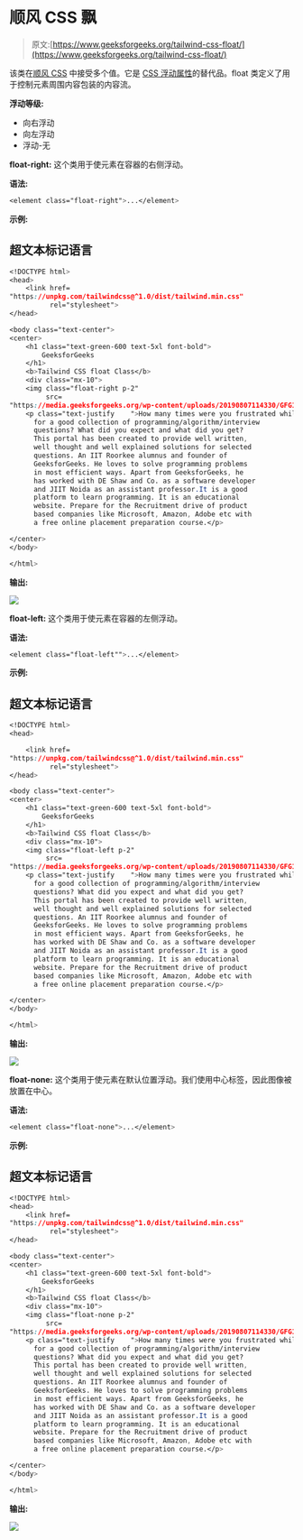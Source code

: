 # 顺风 CSS 飘

> 原文:[https://www.geeksforgeeks.org/tailwind-css-float/](https://www.geeksforgeeks.org/tailwind-css-float/)

该类在[顺风 CSS](https://www.geeksforgeeks.org/css-tailwind-introduction/) 中接受多个值。它是 [CSS 浮动属性](https://www.geeksforgeeks.org/css-float/)的替代品。float 类定义了用于控制元素周围内容包装的内容流。

**浮动等级:**

*   向右浮动
*   向左浮动
*   浮动-无

**float-right:** 这个类用于使元素在容器的右侧浮动。

**语法:**

```css
<element class="float-right">...</element>
```

**示例:**

## 超文本标记语言

```css
<!DOCTYPE html> 
<head>    
    <link href=
"https://unpkg.com/tailwindcss@^1.0/dist/tailwind.min.css" 
          rel="stylesheet"> 
</head> 

<body class="text-center"> 
<center>
    <h1 class="text-green-600 text-5xl font-bold">
        GeeksforGeeks
    </h1> 
    <b>Tailwind CSS float Class</b> 
    <div class="mx-10">
    <img class="float-right p-2" 
         src=
"https://media.geeksforgeeks.org/wp-content/uploads/20190807114330/GFG115.png">
    <p class="text-justify    ">How many times were you frustrated while looking out  
      for a good collection of programming/algorithm/interview 
      questions? What did you expect and what did you get?  
      This portal has been created to provide well written,  
      well thought and well explained solutions for selected  
      questions. An IIT Roorkee alumnus and founder of  
      GeeksforGeeks. He loves to solve programming problems 
      in most efficient ways. Apart from GeeksforGeeks, he  
      has worked with DE Shaw and Co. as a software developer  
      and JIIT Noida as an assistant professor.It is a good  
      platform to learn programming. It is an educational  
      website. Prepare for the Recruitment drive of product  
      based companies like Microsoft, Amazon, Adobe etc with 
      a free online placement preparation course.</p>

</center>
</body> 

</html>
```

**输出:**

![](img/4f4aa987de7089a679ed726fe803b5e4.png)

**float-left:** 这个类用于使元素在容器的左侧浮动。

**语法:**

```css
<element class="float-left"">...</element>
```

**示例:**

## 超文本标记语言

```css
<!DOCTYPE html> 
<head> 

    <link href=
"https://unpkg.com/tailwindcss@^1.0/dist/tailwind.min.css" 
          rel="stylesheet"> 
</head> 

<body class="text-center"> 
<center>
    <h1 class="text-green-600 text-5xl font-bold">
        GeeksforGeeks
    </h1> 
    <b>Tailwind CSS float Class</b> 
    <div class="mx-10">
    <img class="float-left p-2" 
         src=
"https://media.geeksforgeeks.org/wp-content/uploads/20190807114330/GFG115.png">
    <p class="text-justify    ">How many times were you frustrated while looking out  
      for a good collection of programming/algorithm/interview 
      questions? What did you expect and what did you get?  
      This portal has been created to provide well written,  
      well thought and well explained solutions for selected  
      questions. An IIT Roorkee alumnus and founder of  
      GeeksforGeeks. He loves to solve programming problems 
      in most efficient ways. Apart from GeeksforGeeks, he  
      has worked with DE Shaw and Co. as a software developer  
      and JIIT Noida as an assistant professor.It is a good  
      platform to learn programming. It is an educational  
      website. Prepare for the Recruitment drive of product  
      based companies like Microsoft, Amazon, Adobe etc with 
      a free online placement preparation course.</p>

</center>
</body> 

</html>
```

**输出:**

![](img/9311fb392e4debb2712b8309766570e5.png)

**float-none:** 这个类用于使元素在默认位置浮动。我们使用中心标签，因此图像被放置在中心。

**语法:**

```css
<element class="float-none">...</element>
```

**示例:**

## 超文本标记语言

```css
<!DOCTYPE html> 
<head>    
    <link href=
"https://unpkg.com/tailwindcss@^1.0/dist/tailwind.min.css" 
          rel="stylesheet"> 
</head> 

<body class="text-center"> 
<center>
    <h1 class="text-green-600 text-5xl font-bold">
        GeeksforGeeks
    </h1> 
    <b>Tailwind CSS float Class</b> 
    <div class="mx-10">
    <img class="float-none p-2" 
         src=
"https://media.geeksforgeeks.org/wp-content/uploads/20190807114330/GFG115.png">
    <p class="text-justify    ">How many times were you frustrated while looking out  
      for a good collection of programming/algorithm/interview 
      questions? What did you expect and what did you get?  
      This portal has been created to provide well written,  
      well thought and well explained solutions for selected  
      questions. An IIT Roorkee alumnus and founder of  
      GeeksforGeeks. He loves to solve programming problems 
      in most efficient ways. Apart from GeeksforGeeks, he  
      has worked with DE Shaw and Co. as a software developer  
      and JIIT Noida as an assistant professor.It is a good  
      platform to learn programming. It is an educational  
      website. Prepare for the Recruitment drive of product  
      based companies like Microsoft, Amazon, Adobe etc with 
      a free online placement preparation course.</p>

</center>
</body> 

</html>
```

**输出:**

![](img/25df0334237e31f731aed86cc92ca174.png)